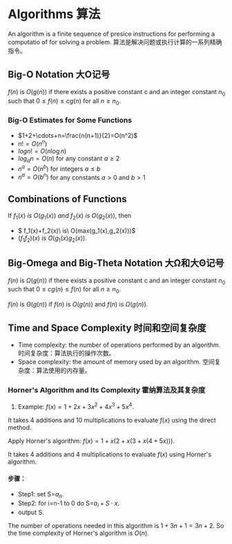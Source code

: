 # Algorithms 算法

An algorithm is a finite sequence of presice instructions for performing a computatio of for solving a problem. 算法是解决问题或执行计算的一系列精确指令。

## Big-O Notation 大O记号

$f(n)$ is $O(g(n))$ if there exists a positive constant c and an integer constant $n_0$ such that $0\leq f(n)\leq cg(n)$ for all $n\geq n_0$.

### Big-O Estimates for Some Functions

- $1+2+\cdots+n=\frac{n(n+1)}{2}=O(n^2)$
- $n!=O(n^n)$
- $log n!=O(n\log n)$
- $log_a n=O(n)$ for any constant $a\geq 2$
- $n^a=O(n^b)$ for integers $a\leq b$
- $n^a=O(b^n)$ for any constants $a>0$ and $b>1$

## Combinations of Functions 

If $f_1(x)\ is\ O(g_1(x))\ and\ f_2(x)\ is\ O(g_2(x))$, then

- $ f_1(x)+f_2(x)\ is\ O(max(g_1(x),g_2(x)))$
- $(f_1f_2)(x)\ is\ O(g_1(x)g_2(x))$.

## Big-Omega and Big-Theta Notation 大Ω和大Θ记号

$f(n)$ is $Ω(g(n))$ if there exists a positive constant c and an integer constant $n_0$ such that $0\leq cg(n)\leq f(n)$ for all $n\geq n_0$.

$f(n)$ is $Θ(g(n))$ if $f(n)$ is $O(g(n))$ and $f(n)$ is $Ω(g(n))$.

## Time and Space Complexity 时间和空间复杂度

- Time complexity: the number of operations performed by an algorithm. 时间复杂度：算法执行的操作次数。
- Space complexity: the amount of memory used by an algorithm. 空间复杂度：算法使用的内存量。

### Horner's Algorithm and Its Complexity 霍纳算法及其复杂度

1. Example: $f(x)=1+2x+3x^2+4x^3+5x^4$.

It takes 4 additions and 10 multiplications to evaluate $f(x)$ using the direct method.

Apply Horner's algorithm: $f(x)=1+x(2+x(3+x(4+5x)))$.

It takes 4 additions and 4 multiplications to evaluate $f(x)$ using Horner's algorithm.

#### 步骤：

- Step1: set S=$a_n$.
- Step2: for i=n-1 to 0 do S=$a_i+S\cdot x$.
- output S.

The number of operations needed in this algorithm is $1+3n+1=3n+2$. So the time complexity of Horner's algorithm is $O(n)$.



